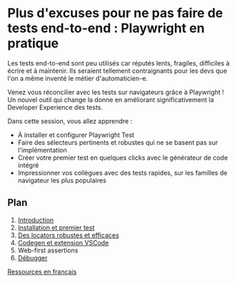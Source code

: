 # Plus d'excuses pour ne pas faire de tests end-to-end : Playwright en pratique
Les tests end-to-end sont peu utilisés car réputés lents, fragiles, difficiles à écrire et à maintenir. Ils seraient tellement contraignants pour les devs que l'on a même inventé le métier d'automaticien-e.

Venez vous réconcilier avec les tests sur navigateurs grâce à Playwright ! Un nouvel outil qui change la donne en améliorant significativement la Developer Experience des tests.

Dans cette session, vous allez apprendre :
- À installer et configurer Playwright Test
- Faire des sélecteurs pertinents et robustes qui ne se basent pas sur l'implémentation
- Créer votre premier test en quelques clicks avec le générateur de code intégré 
- Impressionner vos collègues avec des tests rapides, sur les familles de navigateur les plus populaires

## Plan
1. [Introduction](introduction/README.md)
1. [Installation et premier test](install/README.md)
1. [Des locators robustes et efficaces](locators/README.md)
1. [Codegen et extension VSCode](codegen/README.md)
1. Web-first assertions
1. [Débugger](débugger/README.md)

[Ressources en français](ressources/README.md)
